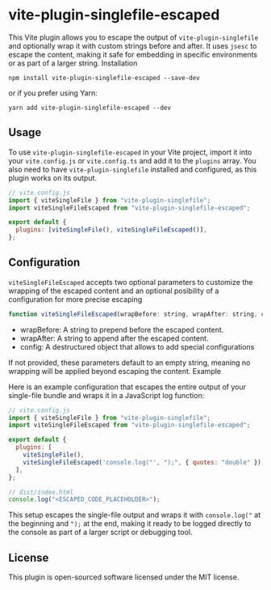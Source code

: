 # vite-plugin-singlefile-escaped

This Vite plugin allows you to escape the output of `vite-plugin-singlefile` and optionally wrap it with custom strings before and after. It uses `jsesc` to escape the content, making it safe for embedding in specific environments or as part of a larger string.
Installation

`npm install vite-plugin-singlefile-escaped --save-dev`

or if you prefer using Yarn:

`yarn add vite-plugin-singlefile-escaped --dev`

## Usage

To use `vite-plugin-singlefile-escaped` in your Vite project, import it into your `vite.config.js` or `vite.config.ts` and add it to the `plugins` array. You also need to have `vite-plugin-singlefile` installed and configured, as this plugin works on its output.

```js
// vite.config.js
import { viteSingleFile } from "vite-plugin-singlefile";
import viteSingleFileEscaped from "vite-plugin-singlefile-escaped";

export default {
  plugins: [viteSingleFile(), viteSingleFileEscaped()],
};
```

## Configuration

`viteSingleFileEscaped` accepts two optional parameters to customize the wrapping of the escaped content and an optional posibility of a configuration for more precise escaping

```js
function viteSingleFileEscaped(wrapBefore: string, wrapAfter: string, config: object): void
```

- wrapBefore: A string to prepend before the escaped content.
- wrapAfter: A string to append after the escaped content.
- config: A destructured object that allows to add special configurations

If not provided, these parameters default to an empty string, meaning no wrapping will be applied beyond escaping the content.
Example

Here is an example configuration that escapes the entire output of your single-file bundle and wraps it in a JavaScript log function:

```js
// vite.config.js
import { viteSingleFile } from "vite-plugin-singlefile";
import viteSingleFileEscaped from "vite-plugin-singlefile-escaped";

export default {
  plugins: [
    viteSingleFile(),
    viteSingleFileEscaped('console.log("', ");", { quotes: "double" }),
  ],
};
```

```js
// dist/index.html
console.log("<ESCAPED_CODE_PLACEHOLDER>");
```

This setup escapes the single-file output and wraps it with `console.log("` at the beginning and `");` at the end, making it ready to be logged directly to the console as part of a larger script or debugging tool.

## License

This plugin is open-sourced software licensed under the MIT license.
